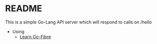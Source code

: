 # README #

This is a simple Go-Lang API server which will respond to calls on /hello

* Using
    * [Learn Go-Fibre](https://gofiber.io/)






